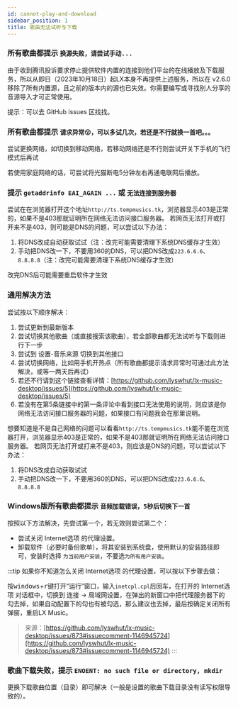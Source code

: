 ```yaml
---
id: cannot-play-and-download
sidebar_position: 1
title: 歌曲无法试听与下载
---
```


### 所有歌曲都提示 `换源失败，请尝试手动...`

由于收到腾讯投诉要求停止提供软件内置的连接到他们平台的在线播放及下载服务，所以从即日（2023年10月18日）起LX本身不再提供上述服务，所以在 v2.6.0 移除了所有内置源，且之前的版本内的源也已失效。你需要编写或寻找别人分享的音源导入才可正常使用。

提示：可以去 GitHub issues 区找找。

### 所有歌曲都提示 `请求异常😮，可以多试几次，若还是不行就换一首吧。。。`

尝试更换网络，如切换到移动网络，若移动网络还是不行则尝试开关下手机的飞行模式后再试

若使用家庭网络的话，可尝试将光猫断电5分钟左右再通电联网后播放。

### 提示 `getaddrinfo EAI_AGAIN ...` 或 `无法连接到服务器`

尝试在在浏览器打开这个地址`http://ts.tempmusics.tk`，浏览器显示403是正常的，如果不是403那就证明所在网络无法访问接口服务器。
若网页无法打开或打开来不是403，则可能是DNS的问题，可以尝试以下办法：

1. 将DNS改成自动获取试试（注：改完可能需要清理下系统DNS缓存才生效）
2. 手动把DNS改一下，不要用360的DNS，可以把DNS改成`223.6.6.6`、`8.8.8.8`（注：改完可能需要清理下系统DNS缓存才生效）

改完DNS后可能需要重启软件才生效

### 通用解决方法

尝试按以下顺序解决：

1. 尝试更新到最新版本
2. 尝试切换其他歌曲（或直接搜索该歌曲），若全部歌曲都无法试听与下载则进行下一步
3. 尝试到 设置-音乐来源 切换到其他接口
4. 尝试切换网络，比如用手机开热点（所有歌曲都提示请求异常时可通过此方法解决，或等一两天后再试）
5. 若还不行请到这个链接查看详情：[https://github.com/lyswhut/lx-music-desktop/issues/5](https://github.com/lyswhut/lx-music-desktop/issues/5)
6. 若没有在第5条链接中的第一条评论中看到接口无法使用的说明，则应该是你网络无法访问接口服务器的问题，如果接口有问题我会在那里说明。

想要知道是不是自己网络的问题可以看看`http://ts.tempmusics.tk`能不能在浏览器打开，浏览器显示403是正常的，如果不是403那就证明所在网络无法访问接口服务器。
若网页无法打开或打来不是403，则应该是DNS的问题，可以尝试以下办法：

1. 将DNS改成自动获取试试
2. 手动把DNS改一下，不要用360的DNS，可以把DNS改成`223.6.6.6`、`8.8.8.8`

### Windows版所有歌曲都提示 `音频加载错误，5秒后切换下一首`

按照以下方法解决，先尝试第一个，若无效则尝试第二个：

- 尝试关闭 Internet选项 的代理设置。
- 卸载软件（必要时备份歌单），将其安装到系统盘，使用默认的安装路径即可，安装时选择 `为当前用户安装`，不要选`为所有用户安装`。

:::tip
如果你不知道怎么关闭 Internet选项 的代理设置，可以按以下步骤去做：

按<kbd>windows</kbd>+<kbd>r</kbd>键打开“运行”窗口，输入`inetcpl.cpl`后回车，在打开的 Internet选项 对话框中，切换到 连接 -> 局域网设置，在弹出的新窗口中把代理服务器下的勾去掉，如果自动配置下的勾也有被勾选，那么建议也去掉，最后按确定关闭所有弹窗，重启LX Music。

> 来源：[https://github.com/lyswhut/lx-music-desktop/issues/873#issuecomment-1146945724](https://github.com/lyswhut/lx-music-desktop/issues/873#issuecomment-1146945724)
:::


### 歌曲下载失败，提示 `ENOENT: no such file or directory, mkdir`

更换下载歌曲位置（目录）即可解决（一般是设置的歌曲下载目录没有读写权限导致的）。
